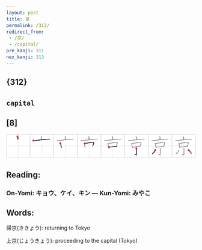 ```yaml
---
layout: post
title: 京
permalink: /312/
redirect_from:
 - /京/
 - /capital/
pre_kanji: 311
nex_kanji: 313
---
```


## {312}

## `capital`

## [8]

<div class="stroke"><img src="../images/E4BAAC.png" /></div>

## Reading:

### On-Yomi: キョウ、ケイ、キン &mdash; Kun-Yomi: みやこ

## Words:

帰京(ききょう): returning to Tokyo

上京(じょうきょう): proceeding to the capital (Tokyo)
